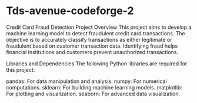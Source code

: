 # Tds-avenue-codeforge-2

Credit Card Fraud Detection
Project Overview
This project aims to develop a machine learning model to detect fraudulent credit card transactions. The objective is to accurately classify transactions as either legitimate or fraudulent based on customer transaction data. Identifying fraud helps financial institutions and customers prevent unauthorized transactions.

Libraries and Dependencies
The following Python libraries are required for this project:

pandas: For data manipulation and analysis.
numpy: For numerical computations.
sklearn: For building machine learning models.
matplotlib: For plotting and visualization.
seaborn: For advanced data visualization.
